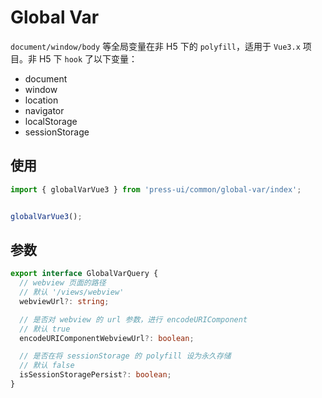 # Global Var

`document/window/body` 等全局变量在非 H5 下的 `polyfill`，适用于 `Vue3.x` 项目。非 H5 下 `hook` 了以下变量：

- document
- window
- location
- navigator
- localStorage
- sessionStorage

## 使用

```ts
import { globalVarVue3 } from 'press-ui/common/global-var/index';


globalVarVue3();
```

## 参数

```ts
export interface GlobalVarQuery {
  // webview 页面的路径
  // 默认 '/views/webview'
  webviewUrl?: string;

  // 是否对 webview 的 url 参数，进行 encodeURIComponent
  // 默认 true
  encodeURIComponentWebviewUrl?: boolean;

  // 是否在将 sessionStorage 的 polyfill 设为永久存储
  // 默认 false
  isSessionStoragePersist?: boolean;
}
```

